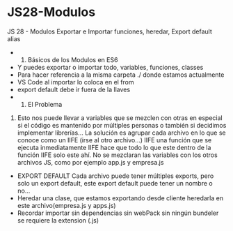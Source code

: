 # JS28-Modulos
JS 28 - Modulos  Exportar e Importar funciones, heredar, Export default alias
* 1. Básicos de los Modulos en ES6
* Y puedes exportar o importar todo, variables, funciones, classes 
* Para hacer referencia a la misma carpeta ./ donde estamos actualmente
* VS Code al importar lo coloca en el from 
* export default debe ir fuera de la llaves
*  1) El Problema
 1) Esto nos puede llevar a variables que se mezclen con otras en especial si el código es mantenido por múltiples
 personas o también si decidimos implementar librerías...
 La solución es agrupar cada archivo en lo que se conoce como un IIFE (irse al otro archivo...)
 IIFE una función que se ejecuta inmediatamente
 IIFE hace que todo lo que este dentro de la función IIFE solo este ahí. No se mezclaran las variables con los otros archivos JS, como por ejemplo app.js y empresa.js
 * EXPORT DEFAULT
 Cada archivo puede tener múltiples exports, pero solo un export default, este export default puede tener un nombre o no...
 * Heredar una clase, que estamos exportando desde cliente heredarla en este archivo(empresa.js y apps.js)
 * Recordar importar sin dependencias sin webPack sin ningún bundeler se requiere la extension (.js)
